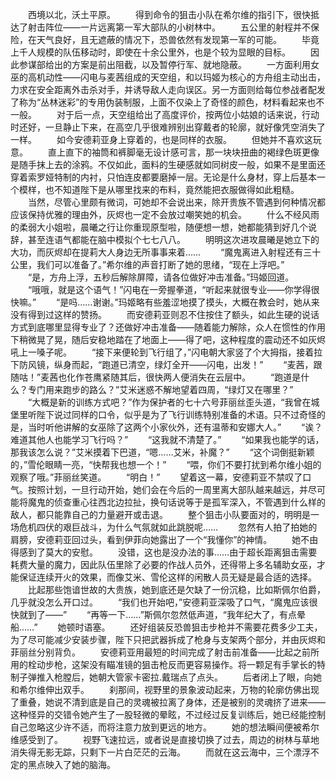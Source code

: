 　　西境以北，沃土平原。
　　得到命令的狙击小队在希尔维的指引下，很快抵达了射击阵位——一片远离第一军大部队的小树林中。
　　五公里的射程并不保险，在天气良好，且无遮蔽的情况下，恐兽依然有发现第一军的可能。
　　毕竟上千人规模的队伍移动时，即使在十余公里外，也是个较为显眼的目标。
　　因此参谋部给出的方案是前出阻截，以及暂停行军、就地隐蔽。
　　一方面利用女巫的高机动性——闪电与麦茜组成的天空组，和以玛姬为核心的方舟组主动出击，力求在安全距离外击杀对手，并诱导敌人走向误区。另一方面则给每位参战者配发了称为“丛林迷彩”的专用伪装制服，上面不仅染上了奇怪的颜色，材料看起来也不一般。
　　对于后一点，天空组给出了高度评价，按两位小姑娘的话来说，行动时还好，一旦静止下来，在高空几乎很难辨别出穿戴者的轮廓，就好像凭空消失了一样。
　　如今安德莉亚身上穿着的，也是同样的衣服。
　　但她并不喜欢这玩意。
　　直上直下的袖筒和裤脚毫无设计感可言，那一块块扭曲的褐绿色斑更像是随手抹上去的涂鸦。不仅如此，面料的生硬感就如同树皮一般，如果不是里面还穿着索罗娅特制的内衬，只怕连皮都要磨掉一层。无论是什么身材，穿上后基本一个模样，也不知道陛下是从哪里找来的布料，竟然能把衣服做得如此粗糙。
　　当然，尽管心里颇有微词，可她却不会说出来，除开贵族不管遇到何种情况都应该保持优雅的理由外，灰烬也一定不会放过嘲笑她的机会。
　　什么不经风雨的柔弱大小姐啦，晨曦之行让你重现原型啦，随便想一想，她都能猜到好几个说辞，甚至连语气都能在脑中模拟个七七八八。
　　明明这次进攻晨曦是她立下的大功，而灰烬却在提莉大人身边无所事事来着……
　　“魔鬼离进入射程还有三十公里，我们可以准备了。”希尔维的声音打断了她的思绪，“现在上浮吧。”
　　“是，方舟上浮，五秒后解除屏障，请各位做好冲击准备。”玛姬回道。
　　“哦哦，就是这个语气！”闪电在一旁握拳道，“听起来就很专业——你学得很快嘛。”
　　“是吗……谢谢。”玛姬略有些羞涩地摸了摸头，大概在教会时，她从来没有得到过这样的赞扬。
　　而安德莉亚则忍不住按住了额头，如此生硬的说话方式到底哪里显得专业了？还做好冲击准备——随着能力解除，众人在惯性的作用下稍微晃了晃，随后安稳地踏在了地面上——得了吧，这种程度的震动还不如灰烬吼上一嗓子呢。
　　“接下来便轮到飞行组了，”闪电朝大家竖了个大拇指，接着拉下防风镜，纵身而起，“跑道已清空，绿灯全开——闪电，出发！”
　　“麦茜，跟随咕！”麦茜也化作苍鹰紧随其后，很快两人便消失在云层中。
　　“跑道是什么？专门用来跑步的路么？”艾米迷惑不解地望着四周，“绿灯又在哪里？”
　　“大概是新的训练方式吧？”作为保护者的七十六号菲丽丝歪头道，“我曾在城堡里听陛下说过同样的口令，似乎是为了飞行训练特别准备的术语。只不过奇怪的是，当时听他讲解的女巫除了这两个小家伙外，还有温蒂和安娜大人。”
　　“诶？难道其他人也能学习飞行吗？”
　　“这我就不清楚了。”
　　“如果我也能学的话，那我该怎么说？”艾米摸着下巴道，“嗯……艾米，补魔？”
　　“这个词倒挺新颖的，”雪伦眼睛一亮，“快帮我也想一个！”
　　“喂，你们不要打扰到希尔维小姐的观察了哦。”菲丽丝笑道。
　　“明白！”
　　望着这一幕，安德莉亚不禁叹了口气。按照计划，一旦行动开始，她们会在今后的一周里离大部队越来越远，并尽可能将魔鬼的侦查重心往西北边拉扯，换句话说等于是孤军深入，不管遇到什么样的敌人，都只能靠自己的力量避开或击退。
　　整个狙击小队要面对的，明明是一场危机四伏的艰巨战斗，为什么气氛就如此跳脱呢……
　　忽然有人拍了拍她的肩膀，安德莉亚回过头，看到伊菲向她露出了一个“我懂你”的神情。
　　她不由得感到了莫大的安慰。
　　没错，这也是没办法的事……由于超长距离狙击需要耗费大量的魔力，因此队伍里除了必要的作战人员外，还得带上多名辅助女巫，才能保证连续开火的效果，而像艾米、雪伦这样的闲散人员无疑是最合适的选择。
　　比起那些饱谙世故的大贵族，她到底还是欠缺了一份沉稳，比如斯佩尔伯爵，几乎就没怎么开口过。
　　“我们也开始吧，”安德莉亚深吸了口气，“魔鬼应该很快就到了——”
　　“再等一下……”斯佩尔忽然低声道，“我年纪大了，有点晕船……”
　　她顿时语塞。
　　还好组装反恐兽狙击步枪并不需要花费多少工夫，为了尽可能减少安装步骤，陛下只把武器拆成了枪身与支架两个部分，并由灰烬和菲丽丝分别背负。
　　安德莉亚用最短的时间完成了射击前准备——比起之前所用的栓动步枪，这架没有瞄准镜的狙击枪反而更容易操作。将一颗足有手掌长的特制子弹推入枪膛后，她朝大管家卡密拉.戴瑞点了点头。
　　后者闭上了眼，向她和希尔维伸出双手。
　　刹那间，视野里的景象波动起来，万物的轮廓仿佛出现了重叠，她说不清到底是自己的灵魂被拉离了身体，还是被别的灵魂挤了进来——这种怪异的交错令她产生了一股轻微的晕眩，不过经过反复训练后，她已经能控制自己忽略这少许不适，而将注意力放到更远的地方。
　　她的想法瞬间便被希尔维感受到了。
　　视野飞速拉远，或者说是直接切换了过去，周边的树林与草地消失得无影无踪，只剩下一片白茫茫的云海。
　　而就在这云海中，三个漂浮不定的黑点映入了她的脑海。